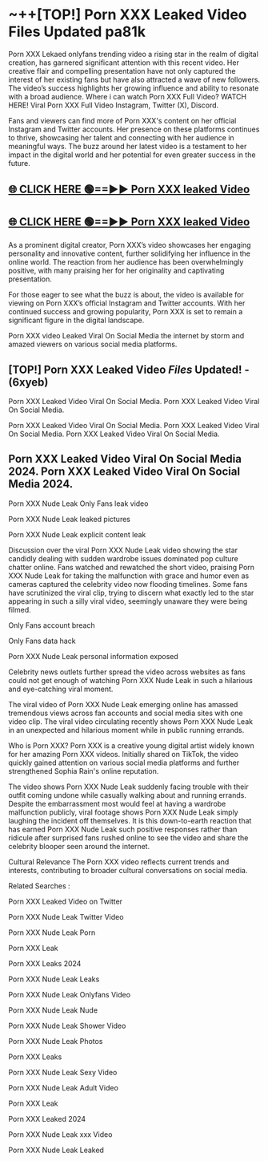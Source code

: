 # ~++[TOP!]  Porn XXX Leaked Video Files Updated pa81k<br>

 Porn XXX Lekaed onlyfans trending video a rising star in the realm of digital creation, has garnered significant attention with this recent video. Her creative flair and compelling presentation have not only captured the interest of her existing fans but have also attracted a wave of new followers. The video’s success highlights her growing influence and ability to resonate with a broad audience.
Where i can watch  Porn XXX Full Video? WATCH HERE! Viral  Porn XXX Full Video Instagram, Twitter (X), Discord.


Fans and viewers can find more of  Porn XXX's content on her official Instagram and Twitter accounts. Her presence on these platforms continues to thrive, showcasing her talent and connecting with her audience in meaningful ways. The buzz around her latest video is a testament to her impact in the digital world and her potential for even greater success in the future.


## [🌐 CLICK HERE 🟢==►►  Porn XXX leaked Video ](https://error-example.blogspot.com/2024/09/new-indian.html&ref=git)

## [🌐 CLICK HERE 🟢==►►  Porn XXX leaked Video ](https://error-example.blogspot.com/2024/09/new-indian.html&ref=git)


As a prominent digital creator,  Porn XXX’s video showcases her engaging personality and innovative content, further solidifying her influence in the online world. The reaction from her audience has been overwhelmingly positive, with many praising her for her originality and captivating presentation.

For those eager to see what the buzz is about, the video is available for viewing on  Porn XXX’s official Instagram and Twitter accounts. With her continued success and growing popularity,  Porn XXX is set to remain a significant figure in the digital landscape.


  Porn XXX video Leaked Viral On Social Media the internet by storm and amazed viewers on various social media platforms.


## [TOP!]  Porn XXX Leaked Video *Files* Updated! - (6xyeb) 

 Porn XXX Leaked Video Viral On Social Media. Porn XXX Leaked Video Viral On Social Media.

 Porn XXX Leaked Video Viral On Social Media. Porn XXX Leaked Video Viral On Social Media. Porn XXX Leaked Video Viral On Social Media.


##  Porn XXX Leaked Video Viral On Social Media 2024. Porn XXX Leaked Video Viral On Social Media 2024.
 Porn XXX Nude Leak Only Fans leak video

 Porn XXX Nude Leak leaked pictures

 Porn XXX Nude Leak explicit content leak

Discussion over the viral  Porn XXX Nude Leak video showing the star candidly dealing with sudden wardrobe issues dominated pop culture chatter online. Fans watched and rewatched the short video, praising  Porn XXX Nude Leak for taking the malfunction with grace and humor even as cameras captured the celebrity video now flooding timelines. Some fans have scrutinized the viral clip, trying to discern what exactly led to the star appearing in such a silly viral video, seemingly unaware they were being filmed.


Only Fans account breach

Only Fans data hack

 Porn XXX Nude Leak personal information exposed

Celebrity news outlets further spread the video across websites as fans could not get enough of watching  Porn XXX Nude Leak in such a hilarious and eye-catching viral moment.


The viral video of  Porn XXX Nude Leak emerging online has amassed tremendous views across fan accounts and social media sites with one video clip. The viral video circulating recently shows  Porn XXX Nude Leak in an unexpected and hilarious moment while in public running errands.


Who is  Porn XXX?  Porn XXX is a creative young digital artist widely known for her amazing  Porn XXX videos. Initially shared on TikTok, the video quickly gained attention on various social media platforms and further strengthened Sophia Rain's online reputation.

The video shows  Porn XXX Nude Leak suddenly facing trouble with their outfit coming undone while casually walking about and running errands. Despite the embarrassment most would feel at having a wardrobe malfunction publicly, viral footage shows  Porn XXX Nude Leak simply laughing the incident off themselves. It is this down-to-earth reaction that has earned  Porn XXX Nude Leak such positive responses rather than ridicule after surprised fans rushed online to see the video and share the celebrity blooper seen around the internet.

Cultural Relevance The  Porn XXX video reflects current trends and interests, contributing to broader cultural conversations on social media.

Related Searches :

 Porn XXX Leaked Video on Twitter

 Porn XXX Nude Leak Twitter Video

 Porn XXX Nude Leak Porn

 Porn XXX Leak 

 Porn XXX Leaks 2024

 Porn XXX Nude Leak Leaks

 Porn XXX Nude Leak Onlyfans Video

 Porn XXX Nude Leak Nude

 Porn XXX Nude Leak Shower Video

 Porn XXX Nude Leak Photos

 Porn XXX Leaks

 Porn XXX Nude Leak Sexy Video

 Porn XXX Nude Leak Adult Video

 Porn XXX Leak

 Porn XXX Leaked 2024

 Porn XXX Nude Leak xxx Video

 Porn XXX Nude Leak Leaked